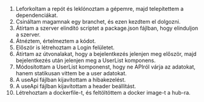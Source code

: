 1. Leforkoltam a repót és leklónoztam a gépemre, majd telepítettem a dependenciákat.
2. Csináltam magamnak egy branchet, és ezen kezdtem el dolgozni.
3. Átírtam a szerver elindító scriptet a package.json fájlban, hogy elinduljon a szerver.
4. Átnéztem, értelmeztem a kódot.
5. Először is létrehoztam a Login felületet.
6. Átírtam az útvonalakat, hogy a bejelentkezés jelenjen meg először, majd bejelentkezés után jelenjen meg a UserList komponens.
7. Módosítottam a UserList komponenst, hogy ne APIról várja az adatokat, hanem statikusan vittem be a user adatokat.
8. A useApi fájlban kijavítottam a hibakezelést.
9. A useApi fájlban kijavítottam a header beállítást.
10. Létrehoztam a dockerfile-t, és feltöltöttem a docker image-t a hub-ra.
